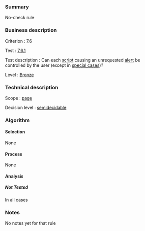 ### Summary

No-check rule

### Business description

Criterion : 7.6

Test :
[7.6.1](http://www.accessiweb.org/index.php/accessiweb-22-english-version.html#test-7-6-1)

Test description : Can each
[script](http://www.braillenet.org/accessibilite/referentiel-aw21-en/glossaire.php#mScript)
causing an unrequested
[alert](http://www.braillenet.org/accessibilite/referentiel-aw21-en/glossaire.php#mAlerte)
be controlled by the user (except in [special
cases](http://www.braillenet.org/accessibilite/referentiel-aw21-en/glossaire.php#cpCrit7-6 "Special cases for criterion 7.6"))?

Level : [Bronze](/en/category/rules-design/accessiweb-11/level/bronze)

### Technical description

Scope : [page](/en/category/rules-design/accessiweb-11/scope/page)

Decision level :
[semidecidable](/en/category/rules-design/accessiweb-11/decision-level/semidecidable)

### Algorithm

#### Selection

None

#### Process

None

#### Analysis

##### Not Tested

In all cases

### Notes

No notes yet for that rule
